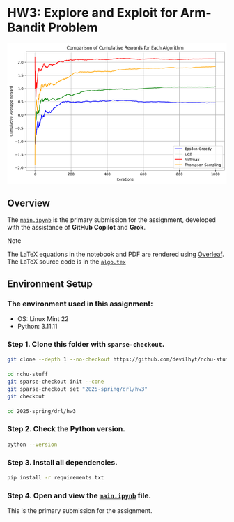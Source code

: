 # HW3: Explore and Exploit for Arm-Bandit Problem

![algo-comparision](image/algo-comparision.png)

## Overview

The [`main.ipynb`](main.ipynb) is the primary submission for the assignment, developed with the assistance of **GitHub Copilot** and **Grok**.

> [!NOTE]
> The LaTeX equations in the notebook and PDF are rendered using [Overleaf](https://www.overleaf.com/). The LaTeX source code is in the [`algo.tex`](algo.tex)

## Environment Setup

### The environment used in this assignment:

- OS: Linux Mint 22
- Python: 3.11.11

### Step 1. Clone this folder with `sparse-checkout`.

```bash
git clone --depth 1 --no-checkout https://github.com/devilhyt/nchu-stuff.git

cd nchu-stuff
git sparse-checkout init --cone
git sparse-checkout set "2025-spring/drl/hw3"
git checkout

cd 2025-spring/drl/hw3
```

### Step 2. Check the Python version.

```bash
python --version
```

### Step 3. Install all dependencies.

```bash
pip install -r requirements.txt
```

### Step 4. Open and view the [`main.ipynb`](main.ipynb) file.

This is the primary submission for the assignment.
